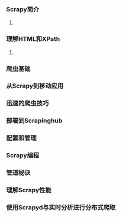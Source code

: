 ### Scrapy简介

1. 

### 理解HTML和XPath

1. 

### 爬虫基础

### 从Scrapy到移动应用

### 迅速的爬虫技巧

### 部署到Scrapinghub

### 配置和管理

### Scrapy编程

### 管道秘诀

### 理解Scrapy性能

### 使用Scrapyd与实时分析进行分布式爬取

